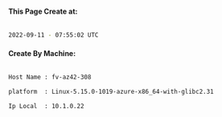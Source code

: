 
   
#### This Page Create at:

```bash

2022-09-11 - 07:55:02 UTC

```

#### Create By Machine:

```bash

Host Name : fv-az42-308

platform  : Linux-5.15.0-1019-azure-x86_64-with-glibc2.31

Ip Local  : 10.1.0.22

```

